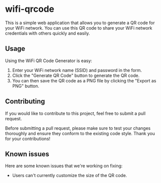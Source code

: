 # wifi-qrcode

This is a simple web application that allows you to generate a QR code for your WiFi network. You can use this QR code to share your WiFi network credentials with others quickly and easily.

## Usage

Using the WiFi QR Code Generator is easy:

1. Enter your WiFi network name (SSID) and password in the form.
2. Click the "Generate QR Code" button to generate the QR code.
3. You can then save the QR code as a PNG file by clicking the "Export as PNG" button.

## Contributing

If you would like to contribute to this project, feel free to submit a pull request.

Before submitting a pull request, please make sure to test your changes thoroughly and ensure they conform to the existing code style. Thank you for your contributions!

## Known issues

Here are some known issues that we're working on fixing:

- Users can't currently customize the size of the QR code.
